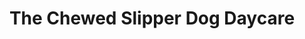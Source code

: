 ---
title: "The Chewed Slipper Dog Daycare"
url: /middle-sackville/the-chewed-slipper-dog-daycare/
shop: Tiere
---
